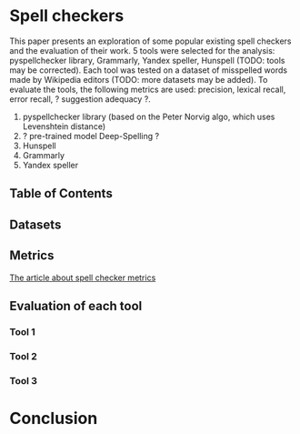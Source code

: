 # Spell checkers

This paper presents an exploration of some popular existing spell checkers and the evaluation of their work. 5 tools
were selected for the analysis: pyspellchecker library, Grammarly, Yandex speller, Hunspell (TODO: tools may be
corrected). Each tool
was tested on a dataset of misspelled words made by Wikipedia editors (TODO: more datasets may be added). To evaluate
the tools, the following metrics are used: precision, lexical recall, error recall, ? suggestion adequacy ?.

1. pyspellchecker library (based on the Peter Norvig algo, which uses Levenshtein distance)
2. ? pre-trained model Deep-Spelling ?
3. Hunspell
4. Grammarly
5. Yandex speller

## Table of Contents

## Datasets

## Metrics

[The article about spell checker metrics](https://gerhard.pro/files/PublicationVanHuyssteenEiselenPuttkammer2004.pdf)

## Evaluation of each tool

### Tool 1

### Tool 2

### Tool 3

# Conclusion